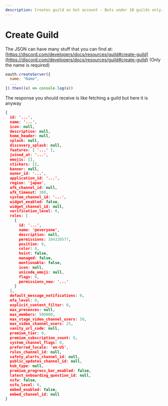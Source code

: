 ```yaml
---
description: Creates guild on bot account - Bots under 10 guilds only.
---
```


# Create Guild

The JSON can have many stuff that you can find at: [https://discord.com/developers/docs/resources/guild#create-guild](https://discord.com/developers/docs/resources/guild#create-guild) (Only the name is required)

```javascript
oauth.createServer({
  name: "Name",
  ...
}).then((x) => console.log(x))
```

The response you should receive is like fetching a guild but here it is anyway

```json
{
  id: '...',
  name: '...',
  icon: null,
  description: null,
  home_header: null,
  splash: null,
  discovery_splash: null,
  features: [ '...' ],
  joined_at: '...',
  emojis: [],
  stickers: [],
  banner: null,
  owner_id: '...',
  application_id: '...',
  region: 'japan',
  afk_channel_id: null,
  afk_timeout: 300,
  system_channel_id: '...',
  widget_enabled: false,
  widget_channel_id: null,
  verification_level: 0,
  roles: [
    {
      id: '...',
      name: '@everyone',
      description: null,
      permissions: 104320577,
      position: 0,
      color: 0,
      hoist: false,
      managed: false,
      mentionable: false,
      icon: null,
      unicode_emoji: null,
      flags: 0,
      permissions_new: '...'
    }
  ],
  default_message_notifications: 0,
  mfa_level: 0,
  explicit_content_filter: 0,
  max_presences: null,
  max_members: 500000,
  max_stage_video_channel_users: 50,
  max_video_channel_users: 25,
  vanity_url_code: null,
  premium_tier: 0,
  premium_subscription_count: 0,
  system_channel_flags: 0,
  preferred_locale: 'en-US',
  rules_channel_id: null,
  safety_alerts_channel_id: null,
  public_updates_channel_id: null,
  hub_type: null,
  premium_progress_bar_enabled: false,
  latest_onboarding_question_id: null,
  nsfw: false,
  nsfw_level: 0,
  embed_enabled: false,
  embed_channel_id: null
}
```
